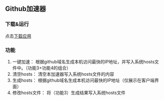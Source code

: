 ## Github加速器

### 下载&运行

点击[下载应用](https://github.com/ldzhu/github-hosts/releases)

### 功能

1. 一键加速： 根据github域名生成本机访问最快的IP地址，并写入系统hosts文件中。（功能3+功能4的组合）
2. 清空hosts： 清空本加速器写入系统hosts文件的内容
3. 生成hosts： 根据github域名生成本机访问最快的IP地址（仅展示在客户端界面）
4. 修改hosts文件： 将（功能3）生成结果写入系统hosts文件


